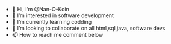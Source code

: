 - 👋 Hi, I’m @Nan-O-Koin
- 👀 I’m interested in software development
- 🌱 I’m currently learning codding
- 💞️ I’m looking to collaborate on all html,sql,java, software devs
- 📫 How to reach me comment below

<!---
Nan-O-Koin is a ✨ special ✨ repository because its `README.md` (this file) appears on your GitHub profile.
You can click the Preview link to take a look at your changes.
--->
